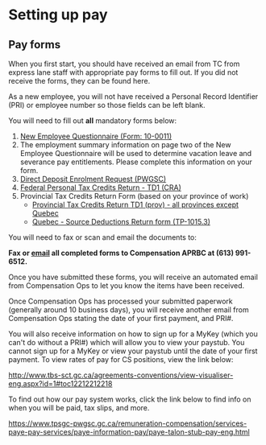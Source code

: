# Setting up pay #

## Pay forms ##
When you first start, you should have received an email from TC from express lane staff with appropriate pay forms to fill out. If you did not receive the forms, they can be found here.

As a new employee, you will not have received a Personal Record Identifier (PRI) or employee number so those fields can be left blank.

You will need to fill out **all** mandatory forms below:

1. [New Employee Questionnaire (Form: 10-0011)](http://tcapps/wwwdocs/Forms/10-0011_1510-06_BO_X.pdf) 
2. The employment summary information on page two of the New Employee Questionnaire will be used to determine vacation leave and severance pay entitlements. Please complete this information on your form.
3. [Direct Deposit Enrolment Request (PWGSC)](http://publiservice-app.pwgsc.gc.ca/forms/index.cfm?fuseaction=search.details&=e&display=6562)
4. [Federal Personal Tax Credits Return - TD1 (CRA)](https://www.canada.ca/en/revenue-agency/services/forms-publications/td1-personal-tax-credits-returns/td1-forms-pay-received-on-january-1-later/td1-personal-tax-credits-return.html)
5. Provincial Tax Credits Return Form (based on your province of work)  
    * [Provincial Tax Credits Return TD1 (prov) - all provinces except Quebec](https://www.canada.ca/en/revenue-agency/services/forms-publications/td1-personal-tax-credits-returns/td1-forms-pay-received-on-january-1-later.html)
    * [Quebec - Source Deductions Return form (TP-1015.3)](http://www.revenu.gouv.qc.ca/en/sepf/formulaires/tp/tp-1015_3.aspx)

You will need to fax or scan and email the documents to:

**Fax or [email](mailto:PayCompensationOpsAPRBC@tc.gc.ca) all completed forms to Compensation APRBC at (613) 991-6512.**

Once you have submitted these forms, you will receive an automated email from Compensation Ops to let you know the items have been received.

Once Compensation Ops has processed your submitted paperwork (generally around 10 business days), you will receive another email from Compensation Ops stating the date of your first payment, and PRI#. 

You will also receive information on how to sign up for a MyKey (which you can't do without a PRI#) which will allow you to view your paystub. You cannot sign up for a MyKey or view your paystub until the date of your first payment. 
To view rates of pay for CS positions, view the link below:

http://www.tbs-sct.gc.ca/agreements-conventions/view-visualiser-eng.aspx?id=1#toc12212212218

To find out how our pay system works, click the link below to find info on when you will be paid, tax slips, and more. 

https://www.tpsgc-pwgsc.gc.ca/remuneration-compensation/services-paye-pay-services/paye-information-pay/paye-talon-stub-pay-eng.html

